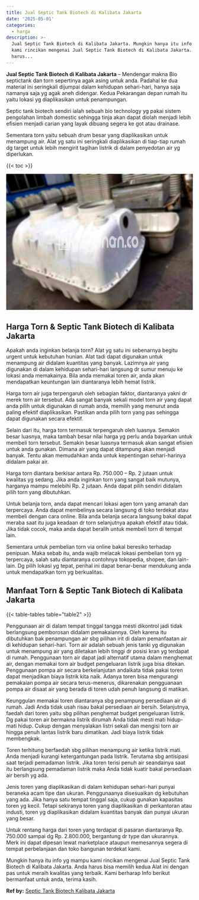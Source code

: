 ```yaml
---
title: Jual Septic Tank Biotech di Kalibata Jakarta
date: '2025-05-01'
categories:
  - harga
description: >-
  Jual Septic Tank Biotech di Kalibata Jakarta. Mungkin hanya itu info yg mampu
  kami rincikan mengenai Jual Septic Tank Biotech di Kalibata Jakarta. Anda
  harus...
---
```


**Jual Septic Tank Biotech di Kalibata Jakarta** – Mendengar makna Bio septictank dan torn sepertinya agak asing untuk anda. Padahal ke dua material ini seringkali dijumpai dalam kehidupan sehari-hari, hanya saja namanya saja yg agak aneh didengar. Kedua Pekarangan depan rumah itu yaitu lokasi yg diaplikasikan untuk penampungan.

Septic tank biotech sendiri ialah sebuah bio technology yg pakai sistem pengolahan limbah domestic sehingga tinja akan dapat diolah menjadi lebih efisien menjadi carian yang layak dibuang segera ke got atau drainase.

Sementara torn yaitu sebuah drum besar yang diaplikasikan untuk menampung air. Alat yg satu ini seringkali diaplikasikan di tiap-tiap rumah dg target untuk lebih mengirit tagihan listrik di dalam penyedotan air yg diperlukan.

{{< toc >}}

![Jual Septic Tank Biotech di Kalibata Jakarta](/images/jual-bio-septictank-34.png)

## Harga Torn & Septic Tank Biotech di Kalibata Jakarta

Apakah anda inginkan belanja torn? Alat yg satu ini sebenarnya begitu urgent untuk kebutuhan hunian. Alat tadi dapat digunakan untuk menampung air didalam kuantitas yang banyak. Lazimnya air yang digunakan di dalam kehidupan sehari-hari langsung dr sumur menuju ke lokasi anda memakainya. Bila anda memakai toren air, anda akan mendapatkan keuntungan lain diantaranya lebih hemat listrik.

Harga torn air juga terpengaruh oleh sebagian faktor, diantaranya yakni dr merek torn air tersebut. Ada sangat banyak sekali model torn air yang dapat anda pilih untuk digunakan di rumah anda, memilih yang menurut anda paling efektif diaplikasikan. Pastikan anda pilih torn yang pas sehingga dapat digunakan secara efektif.

Selain dari itu, harga torn termasuk terpengaruh oleh luasnya. Semakin besar luasnya, maka tambah besar nilai harga yg perlu anda bayarkan untuk membeli torn tersebut. Semakin besar luasnya termasuk akan sangat efisien untuk anda gunakan. Dimana air yang dapat ditampung akan menjadi banyak. Tentu akan memudahkan anda untuk kepentingan sehari-harinya didalam pakai air.

Harga torn diantara berkisar antara Rp. 750.000 – Rp. 2 jutaan untuk kwalitas yg sedang. Jika anda inginkan torn yang sangat baik mutunya, harganya mampu melebihi Rp. 2 jutaan. Anda dapat pilih sendiri didalam pilih torn yang dibutuhkan.

Untuk belanja torn, anda dapat mencari lokasi agen torn yang amanah dan terpercaya. Anda dapat membelinya secara langsung di toko terdekat atau membeli dengan cara online. Bila anda belanja secara langsung bakal dapat meraba saat itu juga keadaan dr torn selanjutnya apakah efektif atau tidak. Jika tidak cocok, maka anda dapat beralih untuk membeli torn di tempat lain.

Sementara untuk pembelian torn via online bakal beresiko terhadap penipuan. Maka sebab itu, anda wajib melacak lokasi pembelian torn yg terpercaya, salah satu diantaranya contohnya tokopedia, shopee, dan lain-lain. Dg pilih lokasi yg tepat, perihal ini dapat benar-benar mendukung anda untuk mendapatkan torn yg berkualitas.

## Manfaat Torn & Septic Tank Biotech di Kalibata Jakarta

{{< table-tables table="table2" >}}

Penggunaan air di dalam tempat tinggal tangga mesti dikontrol jadi tidak berlangsung pemborosan didalam pemakaiannya. Oleh karena itu dibutuhkan bak penampungan air sbg pilihan irit di dalam pemanfaatan air di kehidupan sehari-hari. Torn air adalah sebuah jenis tanki yg digunakan untuk menampung air yang diletakan lebih tinggi dr posisi kran yg terdapat di rumah. Penggunaan torn air dapat jadi alternatif utama dalam menghemat air, dengan memakai torn air budget pengeluaran listrik juga bisa ditekan. Penggunaan pompa air secara berkelanjutan andaikata tidak pakai toren dapat menjadikan biaya listrik kita naik. Adanya toren bisa mengurangi pemakaian pompa air secara terus-menerus, dikarenakan pengguanaan pompa air disaat air yang berada di toren udah penuh langsung di matikan.

Keunggulan memakai toren diantaranya sbg penampung persediaan air di rumah. Jadi Anda tidak usah risau bakal persediaan air bersih. Selanjutnya, faedah dari toren yaitu sbg pilihan penghemat budget pengeluaran listrik. Dg pakai toren air bermakna listrik dirumah Anda tidak mesti mati hidup-mati hidup. Cukup dengan menyalakan listri sekali dan mengisi torn air hingga penuh lantas listrik baru dimatikan. Jadi biaya listrik tidak membengkak.

Toren terhitung berfaedah sbg pilihan menampung air ketika listrik mati. Anda menjadi kurangi ketergantungan pada listrik. Terutama sbg antisipasi saat terjadi pemadaman listrik. Jika toren terisi penuh air seandainya saat itu berlangsung pemadaman listrik maka Anda tidak kuatir bakal persediaan air bersih yg ada.

Jenis toren yang diaplikasikan di dalam kehidupan sehari-hari punyai beraneka acam tipe dan ukuran. Penggunaanya disesuaikan dg kebutuhan yang ada. Jika hanya satu tempat tinggal saja, cukup gunakan kapasitas toren yg kecil. Tetapi sekiranya toren yang diaplikasikan di perkantoran atau industi, toren yg diaplikasikan didalam kuantitas banyak dan punyai ukuran yang besar.

Untuk rentang harga dari toren yang terdapat di pasaran diantaranya Rp. 750.000 sampai dg Rp. 2.800.000, bergantung dr type dan ukurannya. Merk ini dapat dipesan lewat marketplace ataupun memesannya segera di tempat perbelanjaan dan toko bangunan terdekat kami.

Mungkin hanya itu info yg mampu kami rincikan mengenai Jual Septic Tank Biotech di Kalibata Jakarta. Anda harus bisa memilih kedua Alat ini dengan pas untuk meraih kwalitas yang terbaik. Kami berharap Info berikut bermanfaat untuk anda, terima kasih.

**Ref by:** [Septic Tank Biotech Kalibata Jakarta](https://id.wikipedia.org/wiki/Septic)

